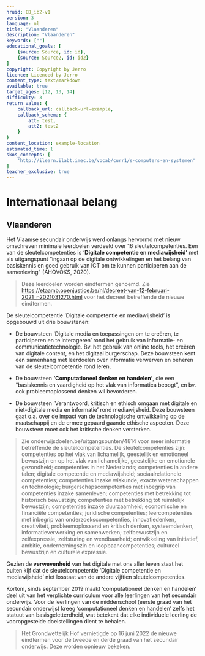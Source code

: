 ```yaml
---
hruid: CD_ib2-v1
version: 3
language: nl
title: "Vlaanderen"
description: "Vlaanderen"
keywords: [""]
educational_goals: [
    {source: Source, id: id}, 
    {source: Source2, id: id2}
]
copyright: Copyright by Jerro
licence: Licenced by Jerro
content_type: text/markdown
available: true
target_ages: [12, 13, 14]
difficulty: 3
return_value: {
    callback_url: callback-url-example,
    callback_schema: {
        att: test,
        att2: test2
    }
}
content_location: example-location
estimated_time: 1
skos_concepts: [
    'http://ilearn.ilabt.imec.be/vocab/curr1/s-computers-en-systemen'
]
teacher_exclusive: true
---
```


# Internationaal belang

## Vlaanderen

Het Vlaamse secundair onderwijs werd onlangs hervormd met nieuw omschreven minimale leerdoelen verdeeld over 16 sleutelcompetenties. Een van de sleutelcompetenties is **‘Digitale competentie en mediawijsheid’** met als uitgangspunt “ingaan op de digitale ontwikkelingen en het belang van basiskennis en goed gebruik van ICT om te kunnen participeren aan de samenleving" (AHOVOKS, 2020). 

> Deze leerdoelen worden eindtermen genoemd. Zie https://etaamb.openjustice.be/nl/decreet-van-12-februari-2021_n2021031270.html voor het decreet betreffende de nieuwe eindtermen. 

De sleutelcompetentie ‘Digitale competentie en mediawijsheid’ is opgebouwd uit drie bouwstenen: 

* De bouwsteen ‘Digitale media en toepassingen om te creëren, te participeren en te interageren’ rond het gebruik van informatie- en communicatietechnologie. Bv. het gebruik van online tools, het creëren van digitale content, en het digitaal burgerschap. Deze bouwsteen kent een samenhang met leerdoelen over informatie verwerven en beheren van de sleutelcompetentie rond leren. 

* De bouwsteen **‘Computationeel denken en handelen’**, die een “basiskennis en vaardigheid op het vlak van informatica beoogt”, en bv. ook probleemoplossend denken wil bevorderen. 

* De bouwsteen ‘Verantwoord, kritisch en ethisch omgaan met digitale en niet-digitale media en informatie’ rond mediawijsheid. Deze bouwsteen gaat o.a. over de impact van de technologische ontwikkeling op de maatschappij en de ermee gepaard gaande ethische aspecten. Deze bouwsteen moet ook het kritische denken versterken. 

> Zie onderwijsdoelen.be/uitgangspunten/4814 voor meer informatie betreffende de sleutelcompetenties. 
> De sleutelcompetenties zijn: competenties op het vlak van lichamelijk, geestelijk en emotioneel bewustzijn en op het vlak van lichamelijke, geestelijke en emotionele gezondheid; competenties in het Nederlands; competenties in andere talen; digitale competentie en mediawijsheid; sociaalrelationele competenties; competenties inzake wiskunde, exacte wetenschappen en technologie; burgerschapscompetenties met inbegrip van competenties inzake samenleven; competenties met betrekking tot historisch bewustzijn; competenties met betrekking tot ruimtelijk bewustzijn; competenties inzake duurzaamheid; economische en financiële competenties; juridische competenties; leercompetenties met inbegrip van onderzoekscompetenties, innovatiedenken, creativiteit, probleemoplossend en kritisch denken, systeemdenken, informatieverwerking en samenwerken; zelfbewustzijn en zelfexpressie, zelfsturing en wendbaarheid; ontwikkeling van initiatief,  ambitie, ondernemingszin en loopbaancompetenties; cultureel bewustzijn en culturele expressie. 

Gezien de **verwevenheid** van het digitale met ons aller leven staat het buiten kijf dat de sleutelcompetentie ‘Digitale competentie en mediawijsheid’ niet losstaat van de andere vijftien sleutelcompetenties. 

Kortom, sinds september 2019 maakt ‘computationeel denken en handelen’ deel uit van het verplichte curriculum voor alle leerlingen van het secundair onderwijs. Voor de leerlingen van de middenschool (eerste graad van het secundair onderwijs) kreeg ‘computationeel denken en handelen’ zelfs het statuut van basisgeletterdheid, wat betekent dat elke individuele leerling de vooropgestelde doelstellingen dient te behalen. 

> Het Grondwettelijk Hof vernietigde op 16 juni 2022 de nieuwe eindtermen voor de tweede en derde graad van het secundair onderwijs. Deze worden opnieuw bekeken. 